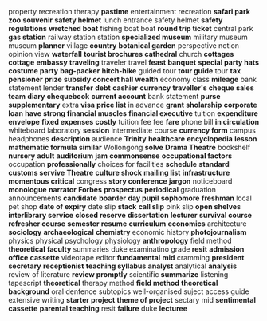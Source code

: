 property
recreation therapy
**pastime**
entertainment
recreation
**safari park**
**zoo**
**souvenir**
**safety helmet**
lunch
entrance
safety helmet
**safety regulations**
**wretched boat**
fishing boat
boat
**round trip ticket**
central park
**gas station**
railway station
station
**specialized museum**
military museum
museum
**planner**
village
**country**
**botanical garden**
perspective
notion
opinion
view
**waterfall**
**tourist brochures**
**cathedral**
church
**cottages**
**cottage**
**embassy**
**traveling**
traveler
travel
**feast**
**banquet**
**special party hats**
**costume party**
**bag-packer**
**hitch-hike**
guided tour
**tour guide**
tour
**tax**
**pensioner**
**prize**
**subsidy**
**concert hall**
**wealth**
economy class
**mileage**
bank statement
lender
**transfer**
**debt**
**cashier**
**currency**
**traveller's cheque**
**sales team**
**diary**
**chequebook**
**current account**
bank statement
**purse**
**supplementary**
extra
**visa**
**price list**
in advance
**grant**
**sholarship**
**corporate loan**
**have strong financial muscles**
**financial executive**
tuition
**expenditure**
**envelope**
**fixed expenses**
**costly**
tuition fee
fee
**fare**
phone bill
**in circulation**
whiteboard
laboratory
**session**
intermediate course
**currency form**
campus
headphones
**description**
audience
**Trinity**
**healthcare**
**encyclopedia**
**lesson**
**mathematic formula**
**similar**
Wollongong
**solve**
**Drama Theatre**
bookshelf
**nursery**
**adult**
**auditorium**
**jam**
**commonsense**
**occupational factors**
occupation
**professionally**
choices for facilities
**schedule**
**standard**
**customs servive**
**Theatre**
**culture shock**
**mailing list**
**infrastructure**
**momentous**
**critical**
congress
**story conference**
**jargon**
noticeboard
**monologue**
**narrator**
**Forbes**
**prospectus**
**periodical**
graduation announcements
**candidate**
**boarder**
**day pupil**
**sophomore**
**freshman**
local pet shop
**date of expiry**
date slip
**stack**
**call slip**
pink slip
**open shelves**
**interlibrary service**
**closed reserve**
**dissertation**
**lecturer**
**survival course**
**refresher course**
**semester**
**resume**
**curriculum**
**economics**
architecture
**sociology**
**archaeological**
**chemistry**
economic history
**photojournalism**
physics
physical
psychology
physiology
**anthropology**
field method
**theoretical**
**faculty**
summaries
duke
examinatino
grade
**resit**
**admission office**
**cassette**
videotape editor
**fundamental**
**mid**
cramming
**president**
**secretary**
**receptionist**
**teaching syllabus**
**analyst**
analytical
**analysis**
review of literature
**review promptly**
scientific
**summarize**
listening tapescript
**theoretical**
therapy method
**field method**
**theoretical background**
oral denfence
subtopics
well-organised
suject access guide
extensive writing
**starter project**
**theme of project**
sectary
mid
**sentimental**
**cassette**
**parental teaching**
resit
**failure**
duke
**lecturee**